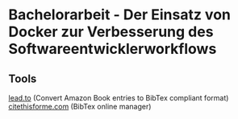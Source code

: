 # Bachelorarbeit - Der Einsatz von Docker zur Verbesserung des Softwareentwicklerworkflows

## Tools
[lead.to](http://lead.to/amazon/en/) (Convert Amazon Book entries to BibTex compliant format)
[citethisforme.com](http://www.citethisforme.com/de) (BibTex online manager)
